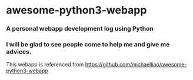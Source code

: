 awesome-python3-webapp
========================

### A personal webapp development log using Python 
### I will be glad to see people come to help me and give me advices.

This webapp is referenced from <https://github.com/michaelliao/awesome-python3-webapp>
